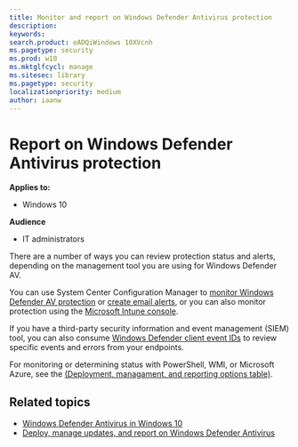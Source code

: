 ```yaml
---
title: Monitor and report on Windows Defender Antivirus protection
description: 
keywords: 
search.product: eADQiWindows 10XVcnh
ms.pagetype: security
ms.prod: w10
ms.mktglfcycl: manage
ms.sitesec: library
ms.pagetype: security
localizationpriority: medium
author: iaanw
---
```


# Report on Windows Defender Antivirus protection

**Applies to:**

- Windows 10

**Audience**

- IT administrators

There are a number of ways you can review protection status and alerts, depending on the management tool you are using for Windows Defender AV.



You can use System Center Configuration Manager to [monitor Windows Defender AV protection](https://docs.microsoft.com/en-us/sccm/protect/deploy-use/monitor-endpoint-protection) or [create email alerts](https://docs.microsoft.com/en-us/sccm/protect/deploy-use/endpoint-configure-alerts), or you can also monitor protection using the [Microsoft Intune console](ttps://docs.microsoft.com/en-us/intune/deploy-use/help-secure-windows-pcs-with-endpoint-protection-for-microsoft-intune#monitor-endpoint-protection).  

If you have a third-party security information and event management (SIEM) tool, you can also consume [Windows Defender client event IDs](troubleshoot-windows-defender-antivirus.md#windows-defender-av-ids) to review specific events and errors from your endpoints.

For monitoring or determining status with PowerShell, WMI, or Microsoft Azure, see the [(Deployment, managament, and reporting options table)](deploy-manage-report-windows-defender-antivirus.md#ref1).

## Related topics

- [Windows Defender Antivirus in Windows 10](windows-defender-in-windows-10.md)
- [Deploy, manage updates, and report on Windows Defender Antivirus](deploy-manage-report-windows-defender-antivirus.md)
